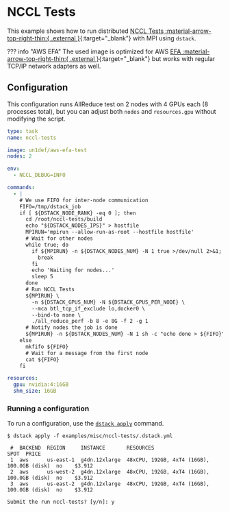 # NCCL Tests

This example shows how to run distributed [NCCL Tests :material-arrow-top-right-thin:{ .external }](https://github.com/NVIDIA/nccl-tests){:target="_blank"} with MPI using `dstack`.

??? info "AWS EFA"
    The used image is optimized for AWS [EFA :material-arrow-top-right-thin:{ .external }](https://aws.amazon.com/hpc/efa/){:target="_blank"} but works with regular TCP/IP network adapters as well.

## Configuration

This configuration runs AllReduce test on 2 nodes with 4 GPUs each (8 processes total), but you can adjust both `nodes` and `resources.gpu` without modifying the script.

<div editor-title="examples/misc/nccl-tests/.dstack.yml">

```yaml
type: task
name: nccl-tests

image: un1def/aws-efa-test
nodes: 2

env:
  - NCCL_DEBUG=INFO

commands:
  - |
    # We use FIFO for inter-node communication
    FIFO=/tmp/dstack_job
    if [ ${DSTACK_NODE_RANK} -eq 0 ]; then
      cd /root/nccl-tests/build
      echo "${DSTACK_NODES_IPS}" > hostfile
      MPIRUN='mpirun --allow-run-as-root --hostfile hostfile'
      # Wait for other nodes
      while true; do
        if ${MPIRUN} -n ${DSTACK_NODES_NUM} -N 1 true >/dev/null 2>&1; then
          break
        fi
        echo 'Waiting for nodes...'
        sleep 5
      done
      # Run NCCL Tests
      ${MPIRUN} \
        -n ${DSTACK_GPUS_NUM} -N ${DSTACK_GPUS_PER_NODE} \
        --mca btl_tcp_if_exclude lo,docker0 \
        --bind-to none \
        ./all_reduce_perf -b 8 -e 8G -f 2 -g 1
      # Notify nodes the job is done
      ${MPIRUN} -n ${DSTACK_NODES_NUM} -N 1 sh -c "echo done > ${FIFO}"
    else
      mkfifo ${FIFO}
      # Wait for a message from the first node
      cat ${FIFO}
    fi

resources:
  gpu: nvidia:4:16GB
  shm_size: 16GB

```

</div>

### Running a configuration

To run a configuration, use the [`dstack apply`](https://dstack.ai/docs/reference/cli/dstack/apply/) command.

<div class="termy">

```shell
$ dstack apply -f examples/misc/nccl-tests/.dstack.yml

 #  BACKEND  REGION     INSTANCE       RESOURCES                                   SPOT  PRICE
 1  aws      us-east-1  g4dn.12xlarge  48xCPU, 192GB, 4xT4 (16GB), 100.0GB (disk)  no    $3.912
 2  aws      us-west-2  g4dn.12xlarge  48xCPU, 192GB, 4xT4 (16GB), 100.0GB (disk)  no    $3.912
 3  aws      us-east-2  g4dn.12xlarge  48xCPU, 192GB, 4xT4 (16GB), 100.0GB (disk)  no    $3.912

Submit the run nccl-tests? [y/n]: y
```

</div>
